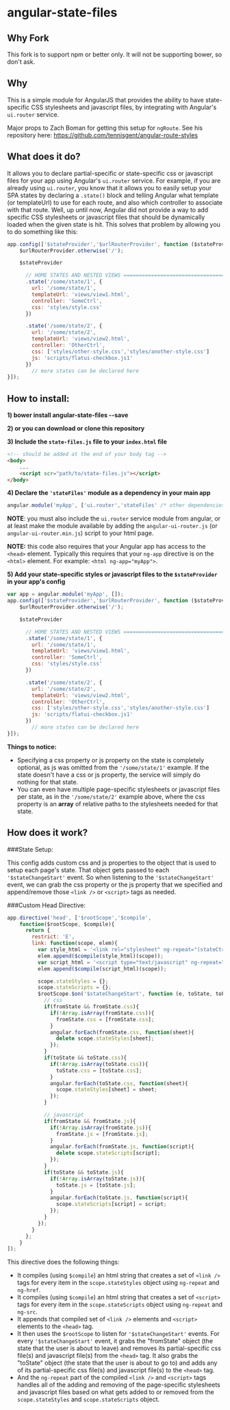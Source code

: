 angular-state-files
====================

Why Fork
--------
This fork is to support npm or better only. It will not be supporting bower, so don't ask.

Why
---

This is a simple module for AngularJS that provides the ability to have state-specific CSS stylesheets and javascript files, by integrating with Angular's `ui.router` service.

Major props to Zach Boman for getting this setup for `ngRoute`. See his repository here: https://github.com/tennisgent/angular-route-styles

What does it do?
---------------

It allows you to declare partial-specific or state-specific css or javascript files for your app using
Angular's `ui.router` service.  For example, if you are already using
`ui.router`, you know that it allows you to easily setup your SPA states by declaring
a `.state()` block and telling Angular what template (or templateUrl) to use for each
route, and also which controller to associate with that route.  Well, up until now, Angular
did not provide a way to add specific CSS stylesheets or javascript files that should be dynamically loaded
when the given state is hit.  This solves that problem by allowing you to do something like this:

```javascript
app.config(['$stateProvider','$urlRouterProvider', function ($stateProvider, $urlRouterProvider) {
    $urlRouterProvider.otherwise('/');

    $stateProvider

      // HOME STATES AND NESTED VIEWS ========================================
      .state('/some/state/1', {
        url: '/some/state/1',
        templateUrl: 'views/view1.html',
        controller: 'SomeCtrl',
        css: 'styles/style.css'
      })

      .state('/some/state/2', {
        url: '/some/state/2',
        templateUrl: 'views/view2.html',
        controller: 'OtherCtrl',
        css: ['styles/other-style.css','styles/another-style.css']
        js: 'scripts/flatui-checkbox.js1'
      })
        // more states can be declared here
}]);
```

How to install:
---------------

**1) bower install angular-state-files --save**

**2) or you can download or clone this repository**

**3) Include the `state-files.js` file to your `index.html` file**

```html
<!-- should be added at the end of your body tag -->
<body>
    ...
    <script scr="path/to/state-files.js"></script>
</body>
```

**4) Declare the `'stateFiles'` module as a dependency in your main app**

```javascript
angular.module('myApp', ['ui.router','stateFiles' /* other dependencies here */]);
```
**NOTE**: you must also include the `ui.router` service module from angular, or at least make the
module available by adding the `angular-ui-router.js` (or `angular-ui-router.min.js`) script
to your html page.

**NOTE:** this code also requires that your Angular app has access to the `<head>` element.  Typically this
requires that your `ng-app` directive is on the `<html>` element.  For example: `<html ng-app="myApp">`.

**5) Add your state-specific styles or javascript files to the `$stateProvider` in your app's config**

```javascript
var app = angular.module('myApp', []);
app.config(['$stateProvider','$urlRouterProvider', function ($stateProvider, $urlRouterProvider) {
    $urlRouterProvider.otherwise('/');

    $stateProvider

      // HOME STATES AND NESTED VIEWS ========================================
      .state('/some/state/1', {
        url: '/some/state/1',
        templateUrl: 'views/view1.html',
        controller: 'SomeCtrl',
        css: 'styles/style.css'
      })

      .state('/some/state/2', {
        url: '/some/state/2',
        templateUrl: 'views/view2.html',
        controller: 'OtherCtrl',
        css: ['styles/other-style.css','styles/another-style.css']
        js: 'scripts/flatui-checkbox.js1'
      })
        // more states can be declared here
}]);
```
**Things to notice:**
* Specifying a css property or js property on the state is completely optional, as js was omitted from the `'/some/state/1'` example. If the state doesn't have a css or js property, the service will simply do nothing for that state.
* You can even have multiple page-specific stylesheets  or javascript files per state, as in the `'/some/state/2'` example above, where the css property is an **array** of relative paths to the stylesheets needed for that state.


How does it work?
-----------------
###State Setup:

This config adds custom css and js properties to the object that is used to setup each page's state. That object gets passed to each `'$stateChangeStart'` event. So when listening to the `'$stateChangeStart'` event, we can grab the css property or the js property that we specified and append/remove those `<link />` or `<script>` tags as needed.

###Custom Head Directive:

```javascript
app.directive('head', ['$rootScope','$compile',
    function($rootScope, $compile){
      return {
        restrict: 'E',
        link: function(scope, elem){
          var style_html = '<link rel="stylesheet" ng-repeat="(stateCtrl, cssUrl) in stateStyles" ng-href="{{cssUrl}}" >';
          elem.append($compile(style_html)(scope));
          var script_html = '<script type="text/javascript" ng-repeat="(stateCtrl, jsUrl) in stateScripts" ng-src="{{jsUrl}}"></script>';
          elem.append($compile(script_html)(scope));

          scope.stateStyles = {};
          scope.stateScripts = {};
          $rootScope.$on('$stateChangeStart', function (e, toState, toParams, fromState) {
            // css
            if(fromState && fromState.css){
              if(!Array.isArray(fromState.css)){
                fromState.css = [fromState.css];
              }
              angular.forEach(fromState.css, function(sheet){
                delete scope.stateStyles[sheet];
              });
            }
            if(toState && toState.css){
              if(!Array.isArray(toState.css)){
                toState.css = [toState.css];
              }
              angular.forEach(toState.css, function(sheet){
                scope.stateStyles[sheet] = sheet;
              });
            }

            // javascript
            if(fromState && fromState.js){
              if(!Array.isArray(fromState.js)){
                fromState.js = [fromState.js];
              }
              angular.forEach(fromState.js, function(script){
                delete scope.stateScripts[script];
              });
            }
            if(toState && toState.js){
              if(!Array.isArray(toState.js)){
                toState.js = [toState.js];
              }
              angular.forEach(toState.js, function(script){
                scope.stateScripts[script] = script;
              });
            }
          });
        }
      };
    }
]);
```

This directive does the following things:

* It compiles (using `$compile`) an html string that creates a set of `<link />` tags for every item in the `scope.stateStyles` object using `ng-repeat` and `ng-href`.
* It compiles (using `$compile`) an html string that creates a set of `<script>` tags for every item in the `scope.stateScripts` object using `ng-repeat` and `ng-src`.
* It appends that compiled set of `<link />` elements and `<script>` elements to the `<head>` tag.
* It then uses the `$rootScope` to listen for `'$stateChangeStart'` events. For every `'$stateChangeStart'` event, it grabs the "fromState" object (the state that the user is about to leave) and removes its partial-specific css file(s) and javascript file(s) from the `<head>` tag. It also grabs the "toState" object (the state that the user is about to go to) and adds any of its partial-specific css file(s) and javascript file(s) to the `<head>` tag.
* And the `ng-repeat` part of the compiled `<link />` and `<script>` tags handles all of the adding and removing of the page-specific stylesheets and javascript files based on what gets added to or removed from the `scope.stateStyles` and `scope.stateScripts` object.
